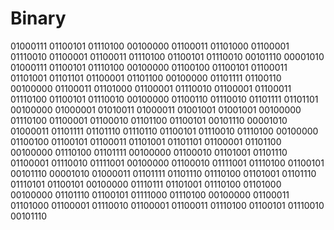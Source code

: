 # Binary

01000111 01100101 01110100 00100000 01100011 01101000 01100001 01110010 01100001 01100011 01110100 01100101 01110010 00101110 00001010 01000111 01100101 01110100 00100000 01100100 01100101 01100011 01101001 01101101 01100001 01101100 00100000 01101111 01100110 00100000 01100011 01101000 01100001 01110010 01100001 01100011 01110100 01100101 01110010 00100000 01100110 01110010 01101111 01101101 00100000 01000001 01010011 01000011 01001001 01001001 00100000 01110100 01100001 01100010 01101100 01100101 00101110 00001010 01000011 01101111 01101110 01110110 01100101 01110010 01110100 00100000 01100100 01100101 01100011 01101001 01101101 01100001 01101100 00100000 01110100 01101111 00100000 01100010 01101001 01101110 01100001 01110010 01111001 00100000 01100010 01111001 01110100 01100101 00101110 00001010 01000011 01101111 01101110 01110100 01101001 01101110 01110101 01100101 00100000 01110111 01101001 01110100 01101000 00100000 01101110 01100101 01111000 01110100 00100000 01100011 01101000 01100001 01110010 01100001 01100011 01110100 01100101 01110010 00101110
